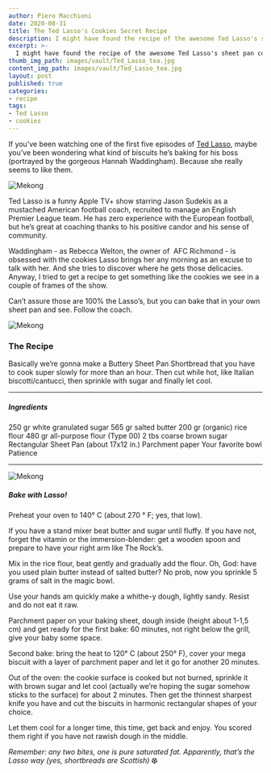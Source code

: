 ```yaml
---
author: Piero Macchioni
date: 2020-08-31
title: The Ted Lasso's Cookies Secret Recipe
description: I might have found the recipe of the awesome Ted Lasso's sheet pan cookies you see in the show. Bake and tell me.
excerpt: >-
  I might have found the recipe of the awesome Ted Lasso's sheet pan cookies you see in the show. Basically a shortbread added with rice flour. Bake and tell me.
thumb_img_path: images/vault/Ted_Lasso_tea.jpg
content_img_path: images/vault/Ted_Lasso_tea.jpg
layout: post
published: true
categories:
- recipe
tags:
- Ted Lasso
- cookies
---
```


If you’ve been watching one of the first five episodes of [Ted Lasso](https://en.wikipedia.org/wiki/Ted_Lasso), maybe you’ve been wondering what kind of biscuits he’s baking for his boss (portrayed by the gorgeous Hannah Waddingham). Because she really seems to like them.

![Mekong](/images/vault/fckme.jpg)

Ted Lasso is a funny Apple TV+ show starring Jason Sudekis as a mustached American football coach, recruited to manage an English Premier League team. He has zero experience with the European football, but he’s great at coaching thanks to his positive candor and his sense of community.

Waddingham - as Rebecca Welton, the owner of  AFC Richmond - is obsessed with the cookies Lasso brings her any morning as an excuse to talk with her. And she tries to discover where he gets those delicacies. Anyway, I tried to get a recipe to get something like the cookies we see in a couple of frames of the show.

Can’t assure those are 100% the Lasso’s, but you can bake that in your own sheet pan and see. Follow the coach.

![Mekong](/images/vault/cooking.jpg)

### The Recipe
Basically we’re gonna make a Buttery Sheet Pan Shortbread that you have to cook super slowly for more than an hour. Then cut while hot, like Italian biscotti/cantucci, then sprinkle with sugar and finally let cool.

-----

##### Ingredients

250 gr white granulated sugar
565 gr salted butter
200 gr (organic) rice flour
480 gr all-purpose flour (Type 00)
2 tbs coarse brown sugar
<br>
Rectangular Sheet Pan (about 17x12 in.)
Parchment paper
Your favorite bowl
Patience

-----

![Mekong](/images/vault/baking.jpg)


##### Bake with Lasso!
Preheat your oven to 140° C (about 270 ° F; yes, that low).
<br>

If you have a stand mixer beat butter and sugar until fluffy. If you have not, forget the vitamin or the immersion-blender: get a wooden spoon and prepare to have your right arm like The Rock’s.
<br>

Mix in the rice flour, beat gently and gradually add the flour. Oh, God: have you used plain butter instead of salted butter? No prob, now you sprinkle 5 grams of salt in the magic bowl.
<br>

Use your hands am quickly make a whithe-y dough, lightly sandy. Resist and do not eat it raw.
<br>

Parchment paper on your baking sheet, dough inside (height about 1-1,5 cm) and get ready for the first bake: 60 minutes, not right below the grill, give your baby some space.
<br>

Second bake: bring the heat to 120° C (about 250° F), cover your mega biscuit with a layer of parchment paper and let it go for another 20 minutes.
<br>

Out of the oven: the cookie surface is cooked but not burned, sprinkle it with brown sugar and let cool (actually we’re hoping the sugar somehow sticks to the surface) for about 2 minutes. Then get the thinnest sharpest knife you have and cut the biscuits in harmonic rectangular shapes of your choice.
<br>

Let them cool for a longer time, this time, get back and enjoy. You scored them right if you have not rawish dough in the middle. 
<br>

_Remember: any two bites, one is pure saturated fat. Apparently, that’s the Lasso way (yes, shortbreads are Scottish)_ ⚽︎
